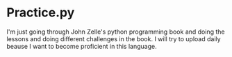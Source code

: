 # Practice.py

I'm just going through John Zelle's python programming book and doing the lessons and doing different challenges in the book.
I will try to upload daily beause I want to become proficient in this language. 
